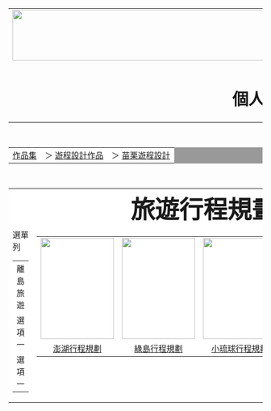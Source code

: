 
<html>
<head><meta charset="UTF-8"></head>
<body>
<center>
<div id="head">
<table width="1000"border="0"cellpadding="0"cellspacing="0">
<tr>             
<td><img src="title.jpg"width="1000"height="100"></td>
</tr>

<tr>
<td align="center"><h1>個人網站</h1>
</tr>
</table>

</div>
<div id="nav1"><br>
<table width="1000"border="0"cellpadding="0"cellspacing="1"bgcolor="#999999">
<tr>             
<td bgcolor="#ffffff"><a href="index.htm">作品集</a>　＞
<a href="index.htm">遊程設計作品</a>　＞
<a href="index.htm">苗栗遊程設計</a>

</td>
</tr>
</table>
</div>

<div id="cont"><br/>
<table border="0"width="1000"cellpadding="0"cellspacing="1"bgcolor="#999999">
<tr>
<td align="center"bgcolor="#ffffff"colspan="2"valign="center"><font size="36"><b>旅遊行程規畫作品</b></td>
</tr>

<tr>
<td width="191"bgcolor="#ffffff"valign="top">
<table width="181"cellpadding="0"cellspacing="1">
<tr>選單列
<td width="171">離島旅遊</td>
<tr>
<tr>
<td width="171">選項一</td>
<tr>
<tr>
<td width="171">選項一</td>
<tr>
</table>
</td>
<td width="806"bgcolor="#ffffff"valign="top">
<table width="800"cellpadding="0"cellspacing="1">
<tr>
<td><img src="https://lh3.googleusercontent.com/proxy/IdS6GE1VLRNqw3X9_oHxVuHurbxKM7qd0YMRhAnBfSxx0HetksOBtFF58J9xQSNkk9ocA8cxiP5_GdMvbKn7ehlNhZucnvcAACOYX86UpUXyKA5sUxSYNbU9s4U"width="145"height="200"></td>
<td><img src="https://cf.shopee.tw/file/608e3b054cefd9010a39e5920b501706"width="145"height="200"></td>
<td><img src="https://www.17gotour.tw/Archive/_tw/upload/%E5%B0%8F%E7%90%89%E7%90%83%E5%83%B9%E4%BD%8D%E8%A1%A8_%E5%B7%A5%E4%BD%9C%E5%8D%80%E5%9F%9F%2025.jpg"width="145"height="200"></td>
<td><img src="https://f.share.photo.xuite.net/hsiang1025/1fdb0b0/9607662/420403650_m.jpg"width="145"height="200"></td>
<td><img src="https://www.etholiday.com/eWeb_etholiday/IMGDB/000048/000082/000083/00901738.JPG"width="145"height="200"></td>
<tr>

<tr>
<td align="center"><a href="https://blog.kkday.com/3770/asia-taiwan-penghu-4days"target="_blank">澎湖行程規劃</a></td>
<td align="center"><a href="https://www.klook.com/zh-TW/blog/tip-three-day-green-island-taiwan/"target="_blank">綠島行程規劃</a></td>
<td align="center"><a href="https://www.klook.com/zh-TW/blog/best-liuqiu-pingtung-taiwan/"target="_blank">小琉球行程規劃</a></td>
<td align="center"><a href="https://www.klook.com/zh-TW/blog/three-day-trip-orchid-island/"target="_blank">蘭嶼行程規劃</a></td>
<td align="center"><a href="https://visitkinmen.pixnet.net/blog/post/47859502"target="_blank">金門行程規劃</a></td>
<tr>


</td>

</tr>

</table>
</div>

</body>
</html>
